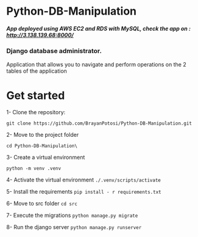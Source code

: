 # Python-DB-Manipulation

##### App deployed using AWS EC2 and RDS with MySQL, check the app on : http://3.138.139.68:8000/

### Django database administrator.
Application that allows you to navigate and perform operations on the 2 tables of the application


# Get started


1- Clone the repository:

`git clone https://github.com/BrayanPotosi/Python-DB-Manipulation.git `

2- Move to the project folder

`cd Python-DB-Manipulation\`

3- Create a virtual environment

`python -m venv .venv`

4-  Activate the virtual environment
`./.venv/scripts/activate`

5- Install the requirements
`pip install - r requirements.txt`

6- Move to src folder 
`cd src`

7- Execute the migrations
`python manage.py migrate`

8- Run the django server
`python manage.py runserver`
